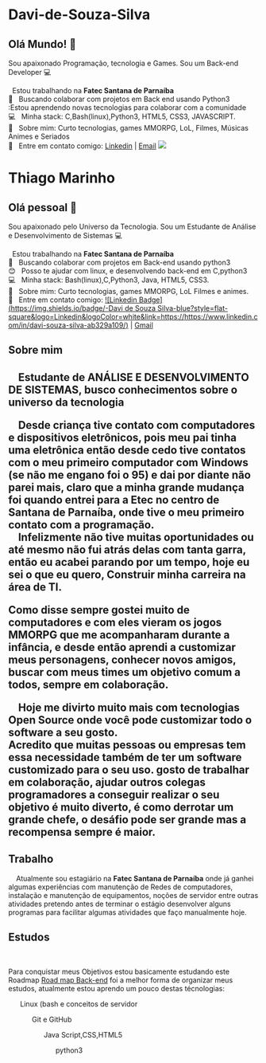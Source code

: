 # Davi-de-Souza-Silva
## Olá Mundo! 👋
Sou apaixonado Programação, tecnologia e Games.
Sou um Back-end Developer :computer:

   &nbsp; Estou trabalhando na **Fatec Santana de Parnaíba**
 <br/> :purple_heart: &nbsp; Buscando colaborar com projetos em Back end usando Python3
 <br/> :Estou aprendendo novas tecnologias para colaborar com a comunidade
 <br/> :computer: &nbsp; Minha stack: C,Bash(linux),Python3, HTML5, CSS3, JAVASCRIPT.
 <br/> 💬  &nbsp; Sobre mim: Curto tecnologias, games MMORPG, LoL, Filmes, Músicas Animes e Seriados
 <br/> :email: &nbsp; Entre em contato comigo: [Linkedin](https://www.linkedin.com/in/davi-souza-silva-ab329a109/) 
| 
[Email](mailto:savi.silva41@fatec.sp.gov.br)
<img width="auto" src="https://github.com/tgmarinho/tgmarinho/blob/master/banner.png">


# Thiago Marinho

## Olá pessoal 👋
Sou apaixonado pelo Universo da Tecnologia.
Sou um Estudante de Análise e Desenvolvimento de Sistemas :computer:

   &nbsp; Estou trabalhando na **Fatec Santana de Parnaíba**
 <br/> :purple_heart: &nbsp; Buscando colaborar com projetos em Back-end usando python3
 <br/> :blush: &nbsp; Posso te ajudar com linux, e desenvolvendo back-end em C,python3
 <br/> :computer: &nbsp; Minha stack: Bash(linux),C,Python3, Java, HTML5, CSS3.
 <br/> 💬  &nbsp; Sobre mim: Curto tecnologias, games MMORPG, LoL Filmes e animes.
 <br/> :email: &nbsp; Entre em contato comigo: [![Linkedin Badge](https://img.shields.io/badge/-Davi de Souza Silva-blue?style=flat-square&logo=Linkedin&logoColor=white&link=https://https://www.linkedin.com/in/davi-souza-silva-ab329a109/)](https://www.linkedin.com/in/tgmarinho/) 
| 
[Gmail](mailto:davi.silva41@fatec.sp.gov.br)

<h2>Sobre mim<h2>
    <p>&nbsp&nbsp&nbsp&nbspEstudante de <b>ANÁLISE E DESENVOLVIMENTO DE SISTEMAS</b>, busco conhecimentos sobre o universo da tecnologia</p>
      <p>&nbsp&nbsp&nbsp&nbspDesde criança tive contato com computadores e dispositivos eletrônicos, pois meu pai tinha uma eletrônica então desde cedo tive contatos com o meu primeiro computador com Windows (se não me engano foi o 95) e dai por diante não parei mais, claro que a minha grande mudança foi quando entrei para a Etec no centro de Santana de Parnaíba, onde tive o meu primeiro contato com a programação.
      <br>&nbsp&nbsp&nbsp&nbspInfelizmente  não tive muitas oportunidades ou até mesmo não fui atrás delas com tanta garra, então eu acabei parando por um tempo, hoje eu sei o que eu quero, Construir minha carreira na área de TI.</br>
  <p>Como disse sempre gostei muito de computadores e com eles vieram os jogos <b>MMORPG</b>  que me acompanharam durante a infância, e desde então aprendi a customizar meus personagens, conhecer novos amigos, buscar com meus times um objetivo comum a todos, sempre em colaboração.
    <p>&nbsp&nbsp&nbsp&nbspHoje me divirto muito mais com tecnologias <b>Open Source</b> onde você pode customizar todo o software a seu gosto.
    <br>Acredito que muitas pessoas ou empresas tem essa necessidade também de ter um software customizado para o seu uso. gosto de trabalhar em colaboração, ajudar outros colegas programadores a conseguir realizar o seu objetivo é muito diverto, é como derrotar um grande chefe, o desáfio pode ser grande mas a recompensa sempre é maior.</br>
    
<h2>Trabalho</h2>
  &nbsp&nbsp&nbsp&nbspAtualmente sou estagiário na <b>Fatec Santana de Parnaíba</b> onde já ganhei algumas experiências com manutenção de Redes de computadores, instalação e manutenção de equipamentos, noções de servidor entre outras atividades pretendo antes de terminar o estágio desenvolver alguns programas para facilitar algumas atividades que faço manualmente hoje.

<h2> Estudos</h2>
  &nbsp&nbsp&nbsp&nbsp<p>Para conquistar meus Objetivos estou basicamente estudando este Roadmap <a href="https://roadmap.sh/backend">Road map Back-end</a> foi a melhor forma de organizar meus estudos, atualmente estou aprendo um pouco destas técnologias:
  <ol>Linux (bash e conceitos de servidor
    <ol>Git e GitHub 
      <ol>Java Script,CSS,HTML5
        <ol>python3
  
</ul>
